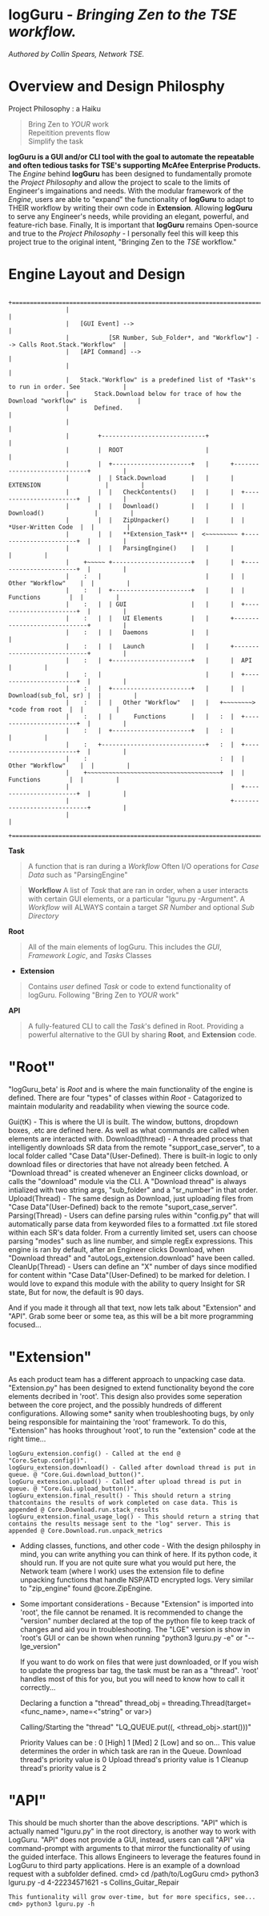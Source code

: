 # logGuru - *Bringing Zen to the TSE workflow.*
*Authored by Collin Spears, Network TSE.*

# Overview and Design Philosphy
Project Philosophy : a Haiku
> Bring Zen to *YOUR* work  
> Repeitition prevents flow     
> Simplify the task  

**logGuru is a GUI and/or CLI tool with the goal to automate the repeatable and often tedious tasks for TSE's supporting McAfee Enterprise Products.** The *Engine* behind **logGuru** has been designed to fundamentally promote the *Project Philosophy* and allow the project to scale to the limits of Engineer's imgainations and needs. With the modular framework of the *Engine*, users are able to "expand" the functionality of **logGuru** to adapt to THEIR workflow by writing their own code in **Extension**. Allowing **logGuru** to serve any Engineer's needs, while providing an elegant, powerful, and feature-rich base. Finally, It is important that **logGuru** remains Open-source and true to the *Project Philosophy* - I personally feel this will keep this project true to the original intent, "Bringing Zen to the *TSE* workflow."

# Engine Layout and Design
```
                +=====================================================================================+  
                |                                                                                     |  
                |   [GUI Event] -->                                                                   |
                |           [SR Number, Sub_Folder*, and "Workflow"] --> Calls Root.Stack."Workflow"  |  
                |   [API Command] -->                                                                 |
                |                                                                                     |
                |   Stack."Workflow" is a predefined list of *Task*'s to run in order. See            |
                |       Stack.Download below for trace of how the Download "workflow" is              |
                |       Defined.                                                                      |
                |                                                                                     |
                |        +-----------------------------+                                              |
                |        |  ROOT                       |                                              |
                |        |  +----------------------+   |      +-----------------------------+         |
                |        |  | Stack.Download       |   |      |  EXTENSION                  |         |
                |        |  |   CheckContents()    |   |      |  +-----------------------+  |         | 
                |        |  |   Download()         |   |      |  |  Download()              |         |
                |        |  |   ZipUnpacker()      |   |      |  |   *User-Written Code  |  |         |
                |        |  |   **Extension_Task** |  <~~~~~~~~~ +-----------------------+  |         |
                |        |  |   ParsingEngine()    |   |      |                             |         |
                |    +~~~~~ +----------------------+   |      |  +-----------------------+  |         |
                |    :   |                             |      |  |   Other "Workflow"    |  |         |
                |    :   |  +----------------------+   |      |  |      Functions        |  |         |
                |    :   |  | GUI                  |   |      |  +-----------------------+  |         |
                |    :   |  |   UI Elements        |   |      +-----------------------------+         |
                |    :   |  |   Daemons            |   |                                              |
                |    :   |  |   Launch             |   |      +-----------------------------+         |                              
                |    :   |  +----------------------+   |      |  API                        |         |
                |    :   |                             |      |  +-----------------------+  |         | 
                |    :   |  +----------------------+   |      |  | Download(sub_fol, sr) |  |         |                        
                |    :   |  |   Other "Workflow"   |   |   +~~~~~~~~>   *code from root  |  |         |                               
                |    :   |  |      Functions       |   |   :  |  +-----------------------+  |         |                          
                |    :   |  +----------------------+   |   :  |                             |         | 
                |    :   +-----------------------------+   :  |  +-----------------------+  |         |                           
                |    :                                     :  |  |   Other "Workflow"    |  |         |                  
                |    +~~~~~~~~~~~~~~~~~~~~~~~~~~~~~~~~~~~~~+  |  |      Functions        |  |         |
                |                                             |  +-----------------------+  |         |
                |                                             +-----------------------------+         |
                |                                                                                     |
                +=====================================================================================+
```
**Task** 
> A function that is ran during a *Workflow*
> Often I/O operations for *Case Data* such as "ParsingEngine"

> **Workflow**
> A list of *Task* that are ran in order, when a user interacts with certain GUI elements, or a particular "lguru.py -Argument".
> A *Workflow* will ALWAYS contain a target *SR Number* and optional *Sub Directory*

**Root** 
> All of the main elements of logGuru. This includes the *GUI*, *Framework Logic*, and *Tasks* Classes 

* **Extension**
> Contains *user* defined *Task* or code to extend functionality of logGuru. Following "Bring Zen to *YOUR* work"

**API** 
> A fully-featured CLI to call the *Task*'s defined in Root. Providing a powerful alternative to the GUI by sharing **Root**, and **Extension** code.



# "Root" 
"logGuru_beta' is *Root* and is where the main functionality of the engine is defined. There are four "types" of classes within *Root* - Catagorized to maintain modularity and readability when viewing the source code. 

Gui(tK) - This is where the UI is built. The window, buttons, dropdown boxes, .etc are defined here. As well as what commands are called when elements are interacted with. 
Download(thread) - A threaded process that intelligently downloads SR data from the remote "support_case_server", to a local folder called "Case Data"(User-Defined). There is built-in logic to only download files or directories that have not already been fetched. A "Download thread" is created whenever an Engineer clicks download, or calls the "download" module via the CLI. A "Download thread" is always intialized with two string args, "sub_folder" and a "sr_number" in that order. 
Upload(Thread) - The same design as Download, just uploading files from "Case Data"(User-Defined) back to the remote "suport_case_server". 
Parsing(Thread) - Users can define parsing rules within "config.py" that will automatically parse data from keyworded files to a formatted .txt file stored within each SR's data folder. From a currently limited set, users can choose parsing "modes" such as line number, and simple regEx expressions. This engine is ran by default, after an Engineer clicks Download, when "Download thread" and "autoLogs_extension.download" have been called. 
CleanUp(Thread) - Users can define an "X" number of days since modified for content within "Case Data"(User-Defined) to be marked for deletion. I would love to expand this module with the ability to query Insight for SR state, But for now, the default is 90 days. 

And if you made it through all that text, now lets talk about "Extension" and "API". Grab some beer or some tea, as this will be a bit more programming focused... 

# "Extension" 
As each product team has a different approach to unpacking case data. "Extension.py" has been designed to extend functionality beyond the core elements decribed in 'root'. This design also provides some seperation between the core project, and the possibly hundreds of different configurations. Allowing some* sanity when troubleshooting bugs, by only being responsible for maintaining the 'root' framework. To do this, "Extension" has hooks throughout 'root', to run the "extension" code at the right time... 

    logGuru_extension.config() - Called at the end @ "Core.Setup.config()". 
    logGuru_extension.download() - Called after download thread is put in queue. @ "Core.Gui.download_button()". 
    logGuru_extension.upload() - Called after upload thread is put in queue. @ "Core.Gui.upload_button()". 
    logGuru_extension.final_result() - This should return a string thatcontains the results of work completed on case data. This is appended @ Core.Download.run.stack_results 
    logGuru_extension.final_usage_log() - This should return a string that contains the results message sent to the "log" server. This is appended @ Core.Download.run.unpack_metrics 

- Adding classes, functions, and other code - 
    With the design philosphy in mind, you can write anything you can think of here. If its python code, it should run. If you are not quite sure what you would put here, the Network team (where I work) uses the extension file to define unpacking functions that handle NSP/ATD encrypted logs. Very similar to "zip_engine" found @core.ZipEngine. 

- Some important considerations - 
    Because "Extension" is imported into 'root', the file cannot be renamed. It is recommended to change the "version" number declared at the top of the python file to keep track of changes and aid you in troubleshooting. The "LGE" version is show in 'root's GUI or can be shown when running "python3 lguru.py -e" or "--lge_version" 

    If you want to do work on files that were just downloaded, or If you wish to update the progress bar tag, the task must be ran as a "thread". 'root' handles most of this for you, but you will need to know how to call it correctly... 

    Declaring a function a "thread" 
        thread_obj = threading.Thread(target=<func_name>, name=<"string" or var>) 

    Calling/Starting the "thread" 
        "LQ_QUEUE.put((<Priority Value>, <thread_obj>.start()))" 

    Priority Values can be : 0 [High] 1 [Med] 2 [Low] and so on... 
        This value determines the order in which task are ran in the Queue. 
        Download thread's priority value is 0 
        Upload thread's priority value is 1 
        Cleanup thread's priority value is 2 

# "API" 
This should be much shorter than the above descriptions. "API" which is actually named "lguru.py" in the root directory, is another way to work with LogGuru. "API" does not provide a GUI, instead, users can call "API" via command-prompt with arguments to that mirror the functionality of using the guided interface. This allows Engineers to leverage the features found in LogGuru to third party applications. Here is an example of a download request with a subfolder defined. 
    cmd> cd /path/to/LogGuru 
    cmd> python3 lguru.py -d 4-22234571621 -s Collins_Guitar_Repair 

    This funtionality will grow over-time, but for more specifics, see... cmd> python3 lguru.py -h
